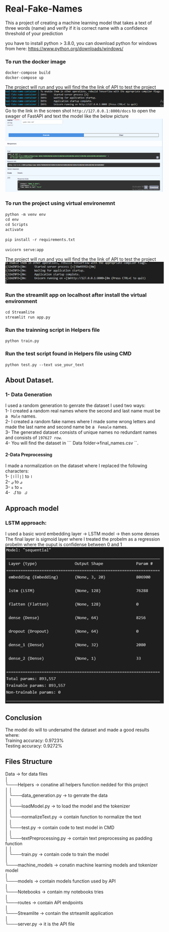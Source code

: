 # Real-Fake-Names
 This a project of creating a machine learning model that takes a text of three words (name) and verify if it is correct name with a confidence threshold of your prediction


you have to install python > 3.8.0, you can download python for windows from here: https://www.python.org/downloads/windows/

### To run the docker image
```
docker-compose build
docker-compose up
```
The project will run and you will find the the link of API to test the project  
  ![Screenshot](pics/docker.PNG)  
Go to the link in the screen shot ```http://127.0.0.1:8000/docs``` to open the swager of FastAPI and text the model like the below picture   
  ![Screenshot](pics/testcase.PNG)  



### To run the project using virtual environemnt 
```
python -m venv env   
cd env  
cd Scripts  
activate  

pip install -r requirements.txt  

uvicorn serve:app  
```
The project will run and you will find the the link of API to test the project  
![Screenshot](pics/server.PNG)

### Run the streamlit app on localhost after install the virtual environment 
```
cd Streamlite  
streamlit run app.py
```
### Run the trainning script in Helpers file 
```
python train.py
```
### Run the test script found in Helpers file using CMD

```
python test.py --text use_your_text
```
## About Dataset.
### 1- Data Generation
I used a random generation to genrate the dataset I used two ways:  
1- I created a random real names where the second and last name must be a ``` Male``` names.  
2- I created a random fake names where I made some wrong letters and made the last name and second name be a ``` Female``` names.   
3- The generated dataset consists of unique names no redundant names and consists of ``` 197627 row ```.    
4- You will find the dataset in ``` Data folder->final_names.csv ``.   


#### 2-Data Preprocessing  
I made a normalization on the dataset where I replaced the following characters:    
1- ``` [إأآا] ``` to ``` ا ```  
2- ```ي``` to ``` ى ```  
3- ```ة``` to ```ه```  
4- ``` گ``` to ``` ك```  

  
 ## Approach model  
 ### LSTM approach:  
 I used a basic word embedding layer -> LSTM model -> then some denses  
 The final layer is sigmoid layer where I treated the probelm as a regression probelm where the ouput is confidense between 0 and 1    
 ![Screenshot](pics/model.PNG)


 ## Conclusion 
  The model do will to undersatnd the dataset and made a good results where:  
  Training accuracy: 0.9723%  
  Testing accuracy: 0.9272%  
  
 ## Files Structure   

  
  Data -> for data files   
│  
└───Helpers -> conatine all helpers function nedded for this project    
│   │  
│   └───data_generation.py -> to genrate the data  
│   │    
│   └───loadModel.py -> to load the model and the tokenizer   
│   │  
│   └───normalizeText.py -> contain function to normalize the text  
│   │  
│   └───test.py -> contain code to test model in CMD  
│   │  
│   └───textPreprocessing.py -> contain text preprocessing as padding function  
│   │  
│   └───train.py -> contain code to train the model   
│       
└───machine_models -> conatin machine learning models and tokenizer model         
│       
└───models -> contain models function used by API                
│       
└───Notebooks -> contain my notebooks tries               
│   
└───routes -> contain API endpoints  
│   
└───Streamlite -> contain the strteamlit application  
│  
└───server.py -> it is the API file   
   

